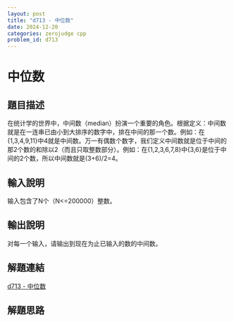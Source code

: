 ```yaml
---
layout: post
title: "d713 - 中位数"
date: 2024-12-20
categories: zerojudge cpp
problem_id: d713
---
```


# 中位数

## 題目描述

在统计学的世界中，中间数（median）扮演一个重要的角色。根据定义：中间数就是在一连串已由小到大排序的数字中，排在中间的那一个数。例如：在{1,3,4,9,11}中4就是中间数。万一有偶数个数字，我们定义中间数就是位于中间的那2个数的和除以2（而且只取整数部分）。例如：在{1,2,3,6,7,8}中{3,6}是位于中间的2个数，所以中间数就是(3+6)/2=4。

## 輸入說明

输入包含了N个（N<=200000）整数。

## 輸出說明

对每一个输入，请输出到现在为止已输入的数的中间数。

## 解題連結

[d713 - 中位数](https://zerojudge.tw/ShowProblem?problemid=d713)

## 解題思路

